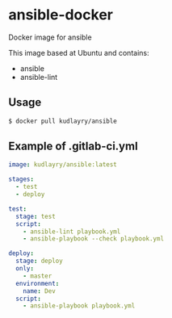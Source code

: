 # ansible-docker
Docker image for ansible

This image based at Ubuntu and contains:
* ansible
* ansible-lint

## Usage

```Bash
$ docker pull kudlayry/ansible
```

## Example of .gitlab-ci.yml

```YAML
image: kudlayry/ansible:latest

stages:
  - test
  - deploy

test:
  stage: test
  script:
    - ansible-lint playbook.yml
    - ansible-playbook --check playbook.yml

deploy:
  stage: deploy
  only:
    - master
  environment:
    name: Dev
  script:
    - ansible-playbook playbook.yml
```
